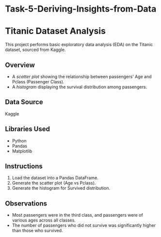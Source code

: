 # Task-5-Deriving-Insights-from-Data
# Titanic Dataset Analysis

This project performs basic exploratory data analysis (EDA) on the Titanic dataset, sourced from Kaggle.

## Overview
- A *scatter plot* showing the relationship between passengers' Age and Pclass (Passenger Class).
- A *histogram* displaying the survival distribution among passengers.

## Data Source
 Kaggle

## Libraries Used
- Python
- Pandas
- Matplotlib

## Instructions
1. Load the dataset into a Pandas DataFrame.
2. Generate the scatter plot (Age vs Pclass).
3. Generate the histogram for Survived distribution.

## Observations
- Most passengers were in the third class, and passengers were of various ages across all classes.
- The number of passengers who did not survive was significantly higher than those who survived.
